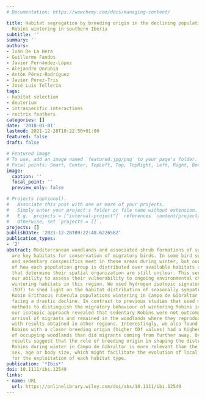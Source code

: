 ```yaml
---
# Documentation: https://wowchemy.com/docs/managing-content/

title: Habitat segregation by breeding origin in the declining populations of European
  Robins wintering in southern Iberia
subtitle: ''
summary: ''
authors:
- Iván De La Hera
- Guillermo Fandos
- Javier Fernández‐López
- Alejandro Onrubia
- Antón Pérez‐Rodríguez
- Javier Pérez‐Tris
- José Luis Tellería
tags:
- habitat selection
- deuterium
- intraspecific interactions
- rectrix feathers
categories: []
date: '2018-01-01'
lastmod: 2021-12-28T10:22:50+01:00
featured: false
draft: false

# Featured image
# To use, add an image named `featured.jpg/png` to your page's folder.
# Focal points: Smart, Center, TopLeft, Top, TopRight, Left, Right, BottomLeft, Bottom, BottomRight.
image:
  caption: ''
  focal_point: ''
  preview_only: false

# Projects (optional).
#   Associate this post with one or more of your projects.
#   Simply enter your project's folder or file name without extension.
#   E.g. `projects = ["internal-project"]` references `content/project/deep-learning/index.md`.
#   Otherwise, set `projects = []`.
projects: []
publishDate: '2021-12-28T09:22:48.622658Z'
publication_types:
- '2'
abstract: Mediterranean woodlands and associated shrub formations of southern Iberia
  are key habitats for conservation of migratory birds. In some bird species, migratory
  and sedentary conspecifics meet in these areas during winter, but our understanding
  of how each population group is distributed over available habitats and the factors
  that determine their spatial organization are still unclear. This seriously limits
  our ability to assess their vulnerability to ongoing environmental changes affecting
  wintering habitats in this region. We used hydrogen isotopic signatures of feathers
  (δDf) to shed light on the habitat distribution of seasonally sympatric European
  Robin Erithacus rubecula populations wintering in Campo de Gibraltar that are currently
  facing a drastic decline. In contrast to previous studies that used morphological
  methods to distinguish the migratory behaviour of wintering Robins in this area,
  our isotopic approach revealed that sedentary Robins were not outcompeted upon the
  arrival of migrants and remained in the woodlands where they reproduce, which agrees
  with results obtained in other regions. Interestingly, we also found that migratory
  Robins with a closer breeding origin (higher δDf values) had a higher probability
  of occupying woodlands than did migrants coming from further away. Overall, our
  results suggest that the role of breeding origin in shaping the distribution of
  Robins during winter in Campo de Gibraltar is more relevant than the effects of
  sex, age or body size, which might facilitate the evolution of local adaptations
  for the exploitation of each habitat type.
publication: '*Ibis*'
doi: 10.1111/ibi.12549
links:
- name: URL
  url: https://onlinelibrary.wiley.com/doi/abs/10.1111/ibi.12549
---
```

